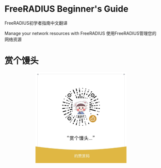 # FreeRADIUS Beginner's Guide 
FreeRADIUS初学者指南中文翻译

Manage your network resources with FreeRADIUS
使用FreeRADIUS管理您的网络资源

# 赏个馒头

<div align=center><img width="300" height="300" src="https://github.com/lsqms/FreeRADIUS-Beginner-s-Guide/blob/master/Appreciate.jpg?raw=true"/></div>
